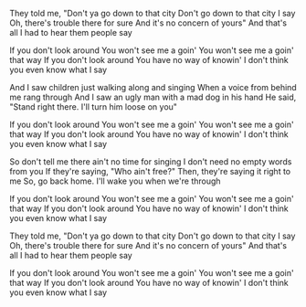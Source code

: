 They told me, "Don't ya go down to that city
Don't go down to that city I say
Oh, there's trouble there for sure
And it's no concern of yours"
And that's all I had to hear them people say

If you don't look around
You won't see me a goin'
You won't see me a goin' that way
If you don't look around
You have no way of knowin'
I don't think you even know what I say

And I saw children just walking along and singing
When a voice from behind me rang through
And I saw an ugly man with a mad dog in his hand
He said, "Stand right there. I'll turn him loose on you"

If you don't look around
You won't see me a goin'
You won't see me a goin' that way
If you don't look around
You have no way of knowin'
I don't think you even know what I say

So don't tell me there ain't no time for singing
I don't need no empty words from you
If they're saying, "Who ain't free?"
Then, they're saying it right to me
So, go back home. I'll wake you when we're through

If you don't look around
You won't see me a goin'
You won't see me a goin' that way
If you don't look around
You have no way of knowin'
I don't think you even know what I say

They told me, "Don't ya go down to that city
Don't go down to that city I say
Oh, there's trouble there for sure
And it's no concern of yours"
And that's all I had to hear them people say

If you don't look around
You won't see me a goin'
You won't see me a goin' that way
If you don't look around
You have no way of knowin'
I don't think you even know what I say
